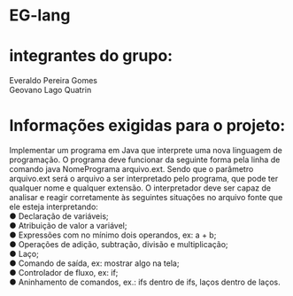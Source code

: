 # EG-lang

# integrantes do grupo:
Everaldo Pereira Gomes <br/>
Geovano Lago Quatrin <br/>

# Informações exigidas para o projeto:
Implementar um programa em Java que interprete uma nova linguagem de programação.  O programa deve funcionar da seguinte forma pela linha de comando java NomePrograma arquivo.ext. Sendo que o parâmetro arquivo.ext será o arquivo a ser interpretado pelo programa, que pode ter qualquer nome e qualquer extensão. O interpretador deve ser capaz de analisar e reagir corretamente
às seguintes situações no arquivo fonte que ele esteja interpretando: <br/>
● Declaração de variáveis; <br/>
● Atribuição de valor a variável; <br/>
● Expressões com no mínimo dois operandos, ex: a + b; <br/>
● Operações de adição, subtração, divisão e multiplicação; <br/>
● Laço; <br/>
● Comando de saída, ex: mostrar algo na tela; <br/>
● Controlador de fluxo, ex: if; <br/>
● Aninhamento de comandos, ex.: ifs dentro de ifs, laços dentro de laços. <br/>








